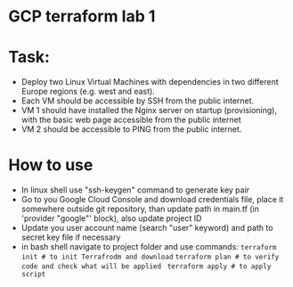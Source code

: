 # GCP terraform lab 1
# Task:

 * Deploy two Linux Virtual Machines with dependencies in two different Europe regions (e.g. west and east).
 * Each VM should be accessible by SSH from the public internet.
 * VM 1 should have installed the Nginx server on startup (provisioning), with the basic web page accessible from the public internet
 * VM 2 should be accessible to PING from the public internet.

# How to use
* In linux shell use "ssh-keygen" command to generate key pair
* Go to you Google Cloud Console and download credentials file, place it somewhere outside git repository, than update path in main.tf (in 'provider "google"' block), also update project ID
* Update you user account name (search "user" keyword) and path to secret key file if necessary
* in bash shell navigate to project folder and use commands:
``` terraform init # to init Terrafrodm and download ```
``` terraform plan # to verify code and check what will be applied  ```
``` terraform apply # to apply script ```

